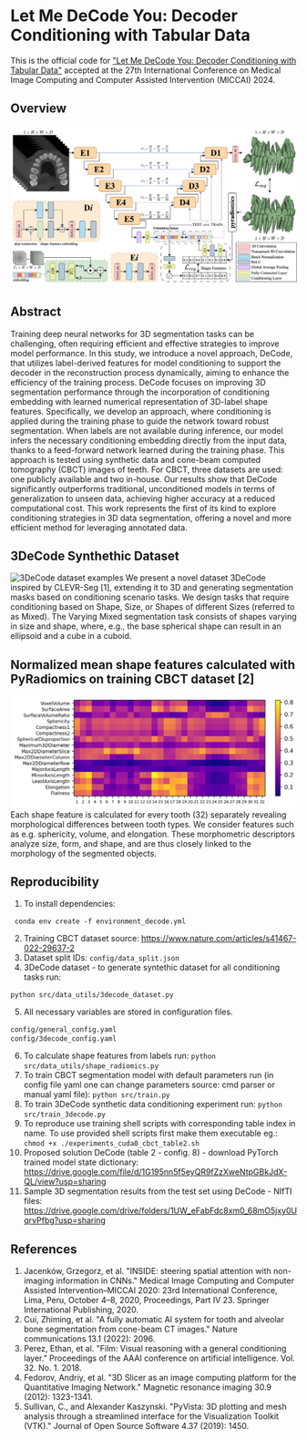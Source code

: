 # Let Me DeCode You: Decoder Conditioning with Tabular Data
This is the official code for ["Let Me DeCode You: Decoder Conditioning with Tabular Data"](https://papers.miccai.org/miccai-2024/paper/3398_paper.pdf) accepted at the 27th International Conference on Medical Image Computing and Computer Assisted Intervention (MICCAI) 2024.

## Overview
![Figure 1. Method overview](figures/DeCode_overview.png?raw=true "DeCodeOverview")

## Abstract
Training deep neural networks for 3D segmentation tasks can be challenging, often requiring efficient and effective strategies to improve model performance. In this study, we introduce a novel approach, DeCode, that utilizes label-derived features for model conditioning to support the decoder in the reconstruction process dynamically, aiming to enhance the efficiency of the training process. DeCode focuses on improving 3D segmentation performance through the incorporation of conditioning embedding with learned numerical representation of 3D-label shape features. Specifically, we develop an approach, where conditioning is applied during the training phase to guide the network toward robust segmentation. When labels are not available during inference, our model infers the necessary conditioning embedding directly from the input data, thanks to a feed-forward network learned during the training phase. This approach is tested using synthetic data and cone-beam computed tomography (CBCT) images of teeth. For CBCT, three datasets are used: one publicly available and two in-house. Our results show that DeCode significantly outperforms traditional, unconditioned models in terms of generalization to unseen data, achieving higher accuracy at a reduced computational cost. This work represents the first of its kind to explore conditioning strategies in 3D data segmentation, offering a novel and more efficient method for leveraging annotated data.

## 3DeCode Synthethic Dataset
![3DeCode dataset examples](figures/3decode.png?raw=true "3DeCode")
We present a novel dataset 3DeCode inspired by CLEVR-Seg [1], extending it to 3D and generating segmentation masks based on conditioning scenario tasks. We design tasks that require conditioning based on Shape, Size, or Shapes of different Sizes (referred to as Mixed). The Varying Mixed segmentation task consists of shapes varying in size and shape, where, e.g., the base spherical shape can result in an ellipsoid and a cube in a cuboid.

## Normalized mean shape features calculated with PyRadiomics on training CBCT dataset [2] 
![Radiomics features](figures/normalised_mean_all_features_plasma_china.png?raw=true "Radiomics features")
Each shape feature is calculated for every tooth (32) separately revealing morphological differences between tooth types. We consider features such as e.g. sphericity, volume, and elongation. These morphometric descriptors analyze size, form, and shape, and are thus closely linked to the morphology of the segmented objects.

## Reproducibility
1. To install dependencies:
```
 conda env create -f environment_decode.yml 
```
2. Training CBCT dataset source: https://www.nature.com/articles/s41467-022-29637-2
3. Dataset split IDs: ```config/data_split.json```
4. 3DeCode dataset - to generate syntethic dataset for all conditioning tasks run:
```
python src/data_utils/3decode_dataset.py
```
5. All necessary variables are stored in configuration files.
```
config/general_config.yaml
config/3decode_config.yaml
```
6. To calculate shape features from labels run:
```python src/data_utils/shape_radiomics.py```
7. To train CBCT segmentation model with default parameters run (in config file yaml one can change parameters source: cmd parser or manual yaml file):
```python src/train.py```
8. To train 3DeCode synthetic data conditioning experiment run:
```python src/train_3decode.py```
9. To reproduce use training shell scripts with corresponding table index in name. To use provided shell scripts first make them executable eg.: ```chmod +x ./experiments_cuda0_cbct_table2.sh```
10. Proposed solution DeCode (table 2 - config. 8) - download PyTorch trained model state dictionary: https://drive.google.com/file/d/1G195nn5f5eyQR9fZzXweNtpGBkJdX-QL/view?usp=sharing
11. Sample 3D segmentation results from the test set using DeCode - NIfTI files: https://drive.google.com/drive/folders/1UW_eFabFdc8xm0_68mO5jxy0UqrvPfbg?usp=sharing

## References
1. Jacenków, Grzegorz, et al. "INSIDE: steering spatial attention with non-imaging information in CNNs." Medical Image Computing and Computer Assisted Intervention–MICCAI 2020: 23rd International Conference, Lima, Peru, October 4–8, 2020, Proceedings, Part IV 23. Springer International Publishing, 2020.
2. Cui, Zhiming, et al. "A fully automatic AI system for tooth and alveolar bone segmentation from cone-beam CT images." Nature communications 13.1 (2022): 2096.
3. Perez, Ethan, et al. "Film: Visual reasoning with a general conditioning layer." Proceedings of the AAAI conference on artificial intelligence. Vol. 32. No. 1. 2018.
4. Fedorov, Andriy, et al. "3D Slicer as an image computing platform for the Quantitative Imaging Network." Magnetic resonance imaging 30.9 (2012): 1323-1341.
5. Sullivan, C., and Alexander Kaszynski. "PyVista: 3D plotting and mesh analysis through a streamlined interface for the Visualization Toolkit (VTK)." Journal of Open Source Software 4.37 (2019): 1450.
